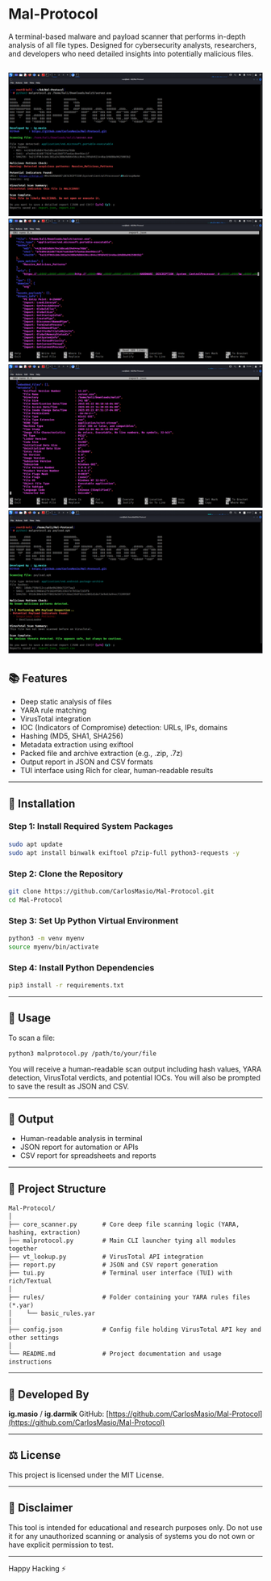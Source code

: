 # Mal-Protocol

A terminal-based malware and payload scanner that performs in-depth analysis of all file types. Designed for cybersecurity analysts, researchers, and developers who need detailed insights into potentially malicious files.

![Mal-Protocol Banner](1.png)
![report2 Banner](2.png)
![report Banner](3.png)
![Mal-Protocol2 Banner](4.png)
---

## 📚 Features

* Deep static analysis of files
* YARA rule matching
* VirusTotal integration
* IOC (Indicators of Compromise) detection: URLs, IPs, domains
* Hashing (MD5, SHA1, SHA256)
* Metadata extraction using exiftool
* Packed file and archive extraction (e.g., .zip, .7z)
* Output report in JSON and CSV formats
* TUI interface using Rich for clear, human-readable results

---

## 🚀 Installation

### Step 1: Install Required System Packages

```bash
sudo apt update
sudo apt install binwalk exiftool p7zip-full python3-requests -y
```

### Step 2: Clone the Repository

```bash
git clone https://github.com/CarlosMasio/Mal-Protocol.git
cd Mal-Protocol
```

### Step 3: Set Up Python Virtual Environment

```bash
python3 -m venv myenv
source myenv/bin/activate
```

### Step 4: Install Python Dependencies

```bash
pip3 install -r requirements.txt
```

---

## 🔧 Usage

To scan a file:

```bash
python3 malprotocol.py /path/to/your/file
```

You will receive a human-readable scan output including hash values, YARA detection, VirusTotal verdicts, and potential IOCs. You will also be prompted to save the result as JSON and CSV.

---

## 📄 Output

* Human-readable analysis in terminal
* JSON report for automation or APIs
* CSV report for spreadsheets and reports

---

## 📁 Project Structure

```
Mal-Protocol/
│
├── core_scanner.py       # Core deep file scanning logic (YARA, hashing, extraction)
├── malprotocol.py        # Main CLI launcher tying all modules together
├── vt_lookup.py          # VirusTotal API integration
├── report.py             # JSON and CSV report generation
├── tui.py                # Terminal user interface (TUI) with rich/Textual
│
├── rules/                # Folder containing your YARA rules files (*.yar)
│    └── basic_rules.yar
│
├── config.json           # Config file holding VirusTotal API key and other settings
│
└── README.md             # Project documentation and usage instructions
```

---

## 👤 Developed By

**ig.masio** / **ig.darmik**
GitHub: [https://github.com/CarlosMasio/Mal-Protocol](https://github.com/CarlosMasio/Mal-Protocol)

---

## ⚖️ License

This project is licensed under the MIT License.

---

## 🚫 Disclaimer

This tool is intended for educational and research purposes only. Do not use it for any unauthorized scanning or analysis of systems you do not own or have explicit permission to test.

---

Happy Hacking ⚡
